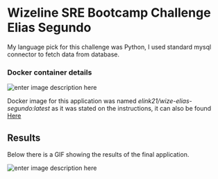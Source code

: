 
# Wizeline SRE Bootcamp Challenge Elias Segundo 

My language pick for this challenge was Python, I used standard mysql connector to fetch data from database.

### Docker container details
![enter image description here](https://drive.google.com/uc?export=view&id=1rNg-58jr59Cos6khU7P_dWJ2-Puufibf)

Docker image for this application was named *elink21/wize-elias-segundo:latest* as it was stated on the instructions, it can also be found [Here](https://hub.docker.com/layers/elink21/wize-elias-segundo/latest/images/sha256-87a645a36f35bf0e0f528e66acba90b11bd76a327ed50d81c0b2a2d53d6cb310?context=explore)


## Results

Below there is a GIF showing the results of the final application.

![enter image description here](https://drive.google.com/uc?export=view&id=1prvRjvzDbRy8u42BK87LDj5MHCLst5Xp)





